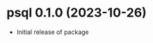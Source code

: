 <!-- NEWS.md is maintained by https://fledge.cynkra.com, contributors should not edit this file -->

# psql 0.1.0 (2023-10-26)

- Initial release of package
